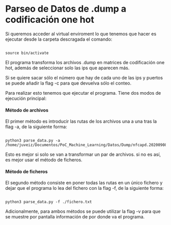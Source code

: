 # Parseo de Datos de .dump a codificación one hot

Si queremos acceder al virtual enviroment lo que tenemos que hacer es ejecutar desde la carpeta descragada el comando:

~~~

source bin/activate

~~~

El programa transforma los archivos .dump en matrices de codificación one hot, además de seleccionar solo las ips que aparecen más.

Si se quiere sacar sólo el número que hay de cada uno de las ips y puertos se puede añadir la flag -c para que devuelva sólo el conteo.

Para realizar esto tenemos que ejecutar el programa. Tiene dos modos de ejecución principal:

#### Método de archivos
 
El primer método es introducir las rutas de los archivos una a una tras la flag -a, de la siguiente forma:

~~~

python3 parse_data.py -a /home/juveiz/Documentos/PoC_Machine_Learning/Datos/Dump/nfcapd.202009081615.dump 

~~~

Esto es mejor si solo se van a transformar un par de archivos. si no es así, es mejor usar el método de ficheros.

#### Método de ficheros

El segundo método consiste en poner todas las rutas en un único fichero y dejar que el programa lo lea del fichero con la flag -f, de la siguiente forma:

~~~

python3 parse_data.py -f ./fichero.txt 

~~~

Adicionalmente, para ambos métodos se puede utilizar la flag -v para que se muestre por pantalla información de por donde va el programa.